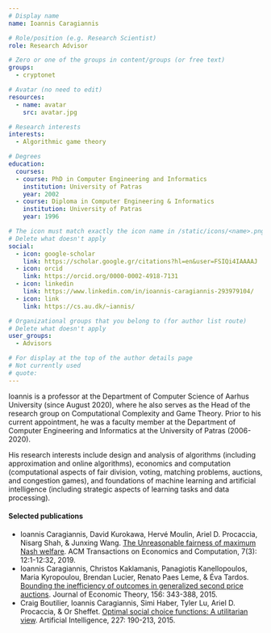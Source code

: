 ```yaml
---
# Display name
name: Ioannis Caragiannis

# Role/position (e.g. Research Scientist)
role: Research Advisor

# Zero or one of the groups in content/groups (or free text)
groups:
  - cryptonet

# Avatar (no need to edit)
resources:
  - name: avatar
    src: avatar.jpg

# Research interests
interests:
  - Algorithmic game theory

# Degrees
education:
  courses:
  - course: PhD in Computer Engineering and Informatics
    institution: University of Patras
    year: 2002
  - course: Diploma in Computer Engineering & Informatics
    institution: University of Patras
    year: 1996

# The icon must match exactly the icon name in /static/icons/<name>.png
# Delete what doesn't apply
social:
  - icon: google-scholar
    link: https://scholar.google.gr/citations?hl=en&user=FSIQi4IAAAAJ
  - icon: orcid
    link: https://orcid.org/0000-0002-4918-7131
  - icon: linkedin
    link: https://www.linkedin.com/in/ioannis-caragiannis-293979104/
  - icon: link
    link: https://cs.au.dk/~iannis/  

# Organizational groups that you belong to (for author list route)
# Delete what doesn't apply
user_groups:
  - Advisors

# For display at the top of the author details page
# Not currently used
# quote:
---
```


Ioannis is a professor at the Department of Computer Science of Aarhus University (since August 2020), where he also serves as the Head of the research group on Computational Complexity and Game Theory. Prior to his current appointment, he was a faculty member at the Department of Computer Engineering and Informatics at the University of Patras (2006-2020).

His research interests include design and analysis of algorithms (including approximation and online algorithms), economics and computation (computational aspects of fair division, voting, matching problems, auctions, and congestion games), and foundations of machine learning and artificial intelligence (including strategic aspects of learning tasks and data processing).

#### Selected publications
- Ioannis Caragiannis, David Kurokawa, Hervé Moulin, Ariel D. Procaccia, Nisarg Shah, & Junxing Wang. [The Unreasonable fairness of maximum Nash welfare](https://dl.acm.org/doi/abs/10.1145/3355902). ACM Transactions on Economics and Computation, 7(3): 12:1-12:32, 2019.
- Ioannis Caragiannis, Christos Kaklamanis, Panagiotis Kanellopoulos, Maria Kyropoulou, Brendan Lucier, Renato Paes Leme, & Éva Tardos. [Bounding the inefficiency of outcomes in generalized second price auctions](https://www.sciencedirect.com/science/article/abs/pii/S0022053114000647). Journal of Economic Theory, 156: 343-388, 2015.
- Craig Boutilier, Ioannis Caragiannis, Simi Haber, Tyler Lu, Ariel D. Procaccia, & Or Sheffet. [Optimal social choice functions: A utilitarian view](https://www.sciencedirect.com/science/article/pii/S0004370215000892). Artificial Intelligence, 227: 190-213, 2015.
